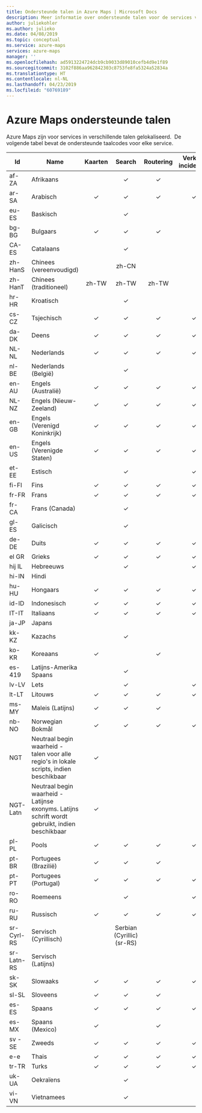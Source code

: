 ```yaml
---
title: Ondersteunde talen in Azure Maps | Microsoft Docs
description: Meer informatie over ondersteunde talen voor de services van Azure Maps
author: juliekohler
ms.author: julieko
ms.date: 04/08/2019
ms.topic: conceptual
ms.service: azure-maps
services: azure-maps
manager: ''
ms.openlocfilehash: ad5913224724dcb9cb9033d89010cefb4d9e1f89
ms.sourcegitcommit: 3102f886aa962842303c8753fe8fa5324a52834a
ms.translationtype: HT
ms.contentlocale: nl-NL
ms.lasthandoff: 04/23/2019
ms.locfileid: "60769189"
---
```

# <a name="azure-maps-supported-languages"></a>Azure Maps ondersteunde talen
Azure Maps zijn voor services in verschillende talen gelokaliseerd.  De volgende tabel bevat de ondersteunde taalcodes voor elke service.  
  

| Id         | Name                   |  Kaarten | Search | Routering | Verkeer incidenten | Kaartbesturingselement JS | Tijdzone |
|------------|------------------------|:-----:|:------:|:-------:|:-----------------:|:--------------:|:---------:|
| af-ZA      | Afrikaans              |       |    ✓   |    ✓    |                   |                |     ✓     |
| ar-SA      | Arabisch                 |   ✓   |    ✓   |    ✓    |         ✓         |        ✓       |     ✓     |
| eu-ES      | Baskisch                 |       |    ✓   |         |                   |                |     ✓     |
| bg-BG      | Bulgaars              |   ✓   |    ✓   |    ✓    |                   |        ✓       |     ✓     |
| CA-ES      | Catalaans                |       |    ✓   |         |                   |                |     ✓     |
| zh-HanS    | Chinees (vereenvoudigd)   |       |  zh-CN |         |                   |                |     ✓     |
| zh-HanT    | Chinees (traditioneel)  | zh-TW |  zh-TW |  zh-TW  |                   |      Zh-TW     |     ✓     |
| hr-HR      | Kroatisch               |       |    ✓   |         |                   |                |     ✓     |
| cs-CZ      | Tsjechisch                  |   ✓   |    ✓   |    ✓    |         ✓         |        ✓       |     ✓     |
| da-DK      | Deens                 |   ✓   |    ✓   |    ✓    |         ✓         |        ✓       |     ✓     |
| NL-NL      | Nederlands                  |   ✓   |    ✓   |    ✓    |         ✓         |        ✓       |     ✓     |
| nl-BE      | Nederlands (België)        |       |    ✓   |         |                   |                |     ✓     |
| en-AU      | Engels (Australië)    |   ✓   |    ✓   |    ✓    |         ✓         |        ✓       |     ✓     |
| NL-NZ      | Engels (Nieuw-Zeeland)  |   ✓   |    ✓   |    ✓    |         ✓         |        ✓       |     ✓     |
| en-GB      | Engels (Verenigd Koninkrijk) |   ✓   |    ✓   |    ✓    |         ✓         |        ✓       |     ✓     |
| en-US      | Engels (Verenigde Staten)          |   ✓   |    ✓   |    ✓    |         ✓         |        ✓       |     ✓     |
| et-EE      | Estisch               |       |    ✓   |         |         ✓         |                |     ✓     |
| fi-FI      | Fins                |   ✓   |    ✓   |    ✓    |         ✓         |        ✓       |     ✓     |
| fr-FR      | Frans                 |   ✓   |    ✓   |    ✓    |         ✓         |        ✓       |     ✓     |
| fr-CA      | Frans (Canada)      |       |    ✓   |         |                   |                |     ✓     |
| gl-ES      | Galicisch               |       |    ✓   |         |                   |                |     ✓     |
| de-DE      | Duits                 |   ✓   |    ✓   |    ✓    |         ✓         |        ✓       |     ✓     |
| el GR      | Grieks                  |   ✓   |    ✓   |    ✓    |         ✓         |        ✓       |     ✓     |
| hij IL      | Hebreeuws                 |       |    ✓   |         |         ✓         |                |     ✓     |
| hi-IN      | Hindi                  |       |        |         |                   |                |     ✓     |
| hu-HU      | Hongaars              |   ✓   |    ✓   |    ✓    |         ✓         |        ✓       |     ✓     |
| id-ID      | Indonesisch             |   ✓   |    ✓    |    ✓    |         ✓         |        ✓       |     ✓     |
| IT-IT      | Italiaans                |   ✓   |    ✓   |    ✓    |         ✓         |        ✓       |     ✓     |
| ja-JP      | Japans               |       |        |         |                   |                |     ✓     |
| kk-KZ      | Kazachs                 |       |    ✓   |         |                   |                |     ✓     |
| ko-KR      | Koreaans                 |   ✓   |        |    ✓    |                   |        ✓       |     ✓     |
| es-419     | Latijns-Amerika Spaans |       |    ✓   |         |                   |                |     ✓     |
| lv-LV      | Lets                |       |    ✓   |         |         ✓         |                |     ✓     |
| lt-LT      | Litouws             |   ✓   |    ✓   |    ✓    |         ✓         |        ✓       |     ✓     |
| ms-MY      | Maleis (Latijns)          |   ✓   |    ✓   |    ✓    |                   |        ✓       |     ✓     |
| nb-NO      | Norwegian Bokmål       |   ✓   |    ✓   |    ✓    |         ✓         |        ✓       |     ✓     |
| NGT        | Neutraal begin waarheid - talen voor alle regio's in lokale scripts, indien beschikbaar |   ✓     |        |         |                   |      ✓          |         |
| NGT-Latn   | Neutraal begin waarheid - Latijnse exonyms. Latijns schrift wordt gebruikt, indien beschikbaar |   ✓     |        |         |                   |        ✓         |          |
| pl-PL      | Pools                 |   ✓   |    ✓   |    ✓    |         ✓         |        ✓       |     ✓     |
| pt-BR      | Portugees (Brazilië)    |   ✓   |    ✓   |    ✓    |                   |        ✓       |     ✓     |
| pt-PT      | Portugees (Portugal)  |   ✓   |    ✓   |    ✓    |         ✓         |        ✓       |     ✓     |
| ro-RO      | Roemeens               |       |    ✓    |         |         ✓         |                |     ✓     |
| ru-RU      | Russisch                |   ✓   |    ✓   |    ✓    |         ✓         |        ✓       |     ✓     |
| sr-Cyrl-RS | Servisch (Cyrillisch)     |       |    Serbian (Cyrillic) (sr-RS)   |         |                   |                |     ✓     |
| sr-Latn-RS | Servisch (Latijns)        |       |        |         |                   |                |     ✓     |
| sk-SK      | Slowaaks              |   ✓   |    ✓   |    ✓    |         ✓         |        ✓       |     ✓     |
| sl-SL      | Sloveens              |   ✓   |    ✓   |    ✓    |                   |        ✓       |     ✓     |
| es-ES      | Spaans                |   ✓   |    ✓   |    ✓    |         ✓         |        ✓       |     ✓     |
| es-MX      | Spaans (Mexico)       |   ✓   |        |    ✓    |                   |        ✓       |     ✓     |
| sv -SE     | Zweeds                |   ✓   |    ✓   |    ✓    |         ✓         |        ✓       |     ✓     |
| e-e      | Thais                   |   ✓   |    ✓   |    ✓    |         ✓         |        ✓       |     ✓     |
| tr-TR      | Turks                |   ✓   |    ✓   |    ✓    |         ✓         |        ✓       |     ✓     |
| uk-UA      | Oekraïens               |       |    ✓   |         |                   |                |     ✓     |
| vi-VN      | Vietnamees             |       |    ✓   |         |                   |                |     ✓     |
